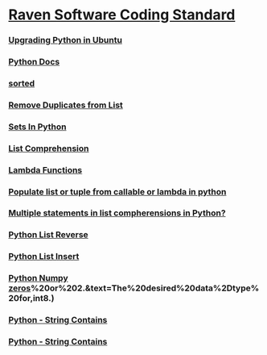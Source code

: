 # [Raven Software Coding Standard](https://github.com/idaholab/raven/wiki/RAVEN-Software-Coding-Standard)

### [Upgrading Python in Ubuntu](https://superuser.com/questions/241865/updating-python-on-ubuntu-system)

### [Python Docs](https://www.python.org/)

### [sorted](https://www.programiz.com/python-programming/methods/built-in/sorted)

### [Remove Duplicates from List](https://careerkarma.com/blog/python-remove-duplicates-from-list/)

### [Sets In Python](https://www.geeksforgeeks.org/sets-in-python/)

### [List Comprehension](https://www.programiz.com/python-programming/list-comprehension)

### [Lambda Functions](https://www.programiz.com/python-programming/anonymous-function)

### [Populate list or tuple from callable or lambda in python](https://stackoverflow.com/questions/8703999/populate-list-or-tuple-from-callable-or-lambda-in-python)

### [Multiple statements in list compherensions in Python?](https://stackoverflow.com/questions/774876/multiple-statements-in-list-compherensions-in-python)

### [Python List Reverse](https://www.geeksforgeeks.org/python-list-reverse/#:~:text=reverse()%20is%20an%20inbuilt,objects%20of%20list%20in%20place.&text=Returns%3A,given%20object%20from%20the%20list.)

### [Python List Insert](https://www.programiz.com/python-programming/methods/list/insert)

### [Python Numpy zeros](https://www.w3resource.com/numpy/array-creation/zeros.php#:~:text=The%20zeros()%20function%20is,and%20type%2C%20filled%20with%20zeros.&text=Shape%20of%20the%20new%20array,2%2C%203)%20or%202.&text=The%20desired%20data%2Dtype%20for,int8.)

### [Python - String Contains](https://www.journaldev.com/23451/python-string-contains)

### [Python - String Contains](https://www.afternerd.com/blog/python-string-contains/)